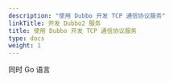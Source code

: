 ```yaml
---
description: "使用 Dubbo 开发 TCP 通信协议服务"
linkTitle: 开发 Dubbo2 服务
title: 使用 Dubbo 开发 TCP 通信协议服务
type: docs
weight: 1
---
```


同时 Go 语言